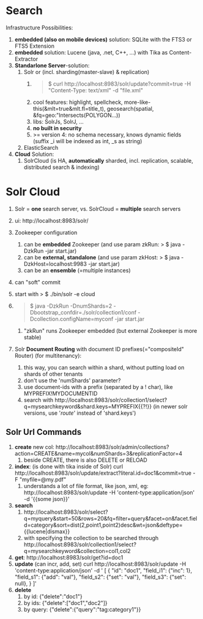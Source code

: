 # Search
Infrastructure Possibilities:
1. **embedded (also on mobile devices)** solution: SQLite with the FTS3 or FTS5 Extension
1. **embedded** solution: Lucene (java, .net, C++, ...) with Tika as Content-Extractor
1. **Standarlone Server**-solution:
    1. Solr or (incl. sharding(master-slave) & replication)
        1. > $ curl http://localhost:8983/solr/update?commit=true -H "Content-Type: text/xml" -d "file.xml"
        1. cool features: highlight, spellcheck, more-like-this(&mlt=true&mlt.fl=title_t), geosearch(spatial, &fq=geo:"Intersects(POLYGON...))
        1. libs: SolrJs, SolrJ, ...
        1. **no built in security**
        1. &gt;= version 4: no schema necessary, knows dynamic fields (suffix _i will be indexed as int, _s as string)
    1. ElasticSearch
1. **Cloud** Solution:
    1. SolrCloud (is HA, **automatically** sharded, incl. replication, scalable, distributed search & indexing)

# Solr Cloud
1. Solr = **one** search server, vs. SolrCloud = **multiple** search servers
1. ui: http://localhost:8983/solr/
1. Zookeeper configuration
    1. can be  **embedded** Zookeeper (and use param zkRun: > $ java -DzkRun -jar start.jar)
    2. can be **external, standalone** (and use param zkHost: > $ java -DzkHost=localhost:9983 -jar start.jar)
    3. can be an **ensemble** (=multiple instances)
1. can "soft" commit
1. start with > $ ./bin/solr -e cloud
1. > $ java -DzkRun -DnumShards=2 -Dbootstrap_confdir=./solr/collection1/conf -Dcollection.configName=myconf -jar start.jar
    1. "zkRun" runs Zookeeper embedded (but external Zookeeper is more stable)

1. Solr **Document Routing** with document ID prefixes(="compositeId" Router) (for multitenancy):
    1. this way, you can search within a shard, without putting load on shards of other tenants
    1. don't use the 'numShards' parameter?
    1. use document-ids with a prefix (separated by a ! char), like MYPREFIX!MYDOCUMENTID
    2. search with http://localhost:8983/solr/collection1/select?q=mysearchkeyword&shard.keys=MYPREFIX{{?!}}
      (in newer solr versions, use '_route_' instead of 'shard.keys')

## Solr **Url Commands**
1. **create** new col:
http://localhost:8983/solr/admin/collections?action=CREATE&name=mycol&numShards=3&replicationFactor=4
    1. beside CREATE, there is also DELETE or RELOAD
1. **index**: (is done with tika inside of Solr)
curl http://localhost:8983/solr/update/extract?literal.id=doc1&commit=true -F "myfile=@my.pdf"
    1. understands a lot of file format, like json, xml, eg: 
    http://localhost:8983/solr/update -H 'content-type:application/json' -d '{{some json}}'
1. **search**
    1. http://localhost:8983/solr/select?q=myquery&start=50&rows=20&fq=filter+query&facet=on&facet.field=category&sort=dist(2,point1,point2)desc&wt=json&deftype={{lucene|dismax}}
    1. with specifying the collection to be searched through 
http://localhost:8983/solr/collection1/select?q=mysearchkeyword&collection=col1,col2
1. **get**: http://localhost:8983/solr/get?id=doc1
1. **update** (can incr, add, set)
    curl http://localhost:8983/solr/update -H 'content-type:application/json' -d '
        [
            {
                "id": "doc1",
                "field_i1": {"inc": 1},
                "field_s1": {"add": "val"},
                "field_s2": {"set": "val"},
                "field_s3": {"set": null},
            }
        ]'
1. **delete**
    1. by id: {"delete":"doc1"}
    1. by ids: {"delete":["doc1","doc2"]}
    1. by query: {"delete":{"query":"tag:category1"}}
